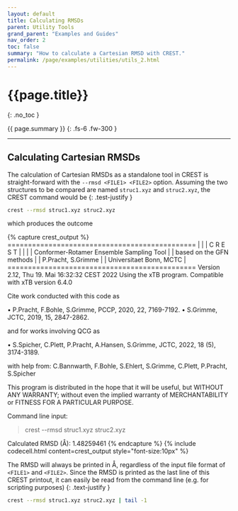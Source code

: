 ```yaml
---
layout: default
title: Calculating RMSDs
parent: Utility Tools
grand_parent: "Examples and Guides"
nav_order: 2
toc: false
summary: "How to calculate a Cartesian RMSD with CREST."
permalink: /page/examples/utilities/utils_2.html
---
```


# {{page.title}}
{: .no_toc }

{{ page.summary }}
{: .fs-6 .fw-300 }

---

## Calculating Cartesian RMSDs

The calculation of Cartesian RMSDs as a standalone tool in CREST is straight-forward with the `--rmsd <FILE1> <FILE2>` option.
Assuming the two structures to be compared are named `struc1.xyz` and `struc2.xyz`, the CREST command would be
{: .test-justify }

```bash
crest --rmsd struc1.xyz struc2.xyz
```


which produces the outcome

{% capture crest_output %}
       ==============================================
       |                                            |
       |                 C R E S T                  |
       |                                            |
       |  Conformer-Rotamer Ensemble Sampling Tool  |
       |          based on the GFN methods          |
       |             P.Pracht, S.Grimme             |
       |          Universitaet Bonn, MCTC           |
       ==============================================
       Version 2.12,   Thu 19. Mai 16:32:32 CEST 2022
  Using the xTB program. Compatible with xTB version 6.4.0
 
   Cite work conducted with this code as

   • P.Pracht, F.Bohle, S.Grimme, PCCP, 2020, 22, 7169-7192.
   • S.Grimme, JCTC, 2019, 15, 2847-2862.

   and for works involving QCG as

   • S.Spicher, C.Plett, P.Pracht, A.Hansen, S.Grimme,
     JCTC, 2022, 18 (5), 3174-3189.
 
   with help from:
   C.Bannwarth, F.Bohle, S.Ehlert, S.Grimme,
   C.Plett, P.Pracht, S.Spicher
 
   This program is distributed in the hope that it will be useful,
   but WITHOUT ANY WARRANTY; without even the implied warranty of
   MERCHANTABILITY or FITNESS FOR A PARTICULAR PURPOSE.

 Command line input:
 > crest --rmsd struc1.xyz struc2.xyz

 Calculated RMSD (Å):      1.48259461
{% endcapture %}
{% include codecell.html content=crest_output style="font-size:10px" %}

The RMSD will always be printed in Å, regardless of the input file format of `<FILE1>` and `<FILE2>`.
Since the RMSD is printed as the last line of this CREST printout, it can easily be 
read from the command line (e.g. for scripting purposes)
{: .text-justify }
```bash
crest --rmsd struc1.xyz struc2.xyz | tail -1
```

